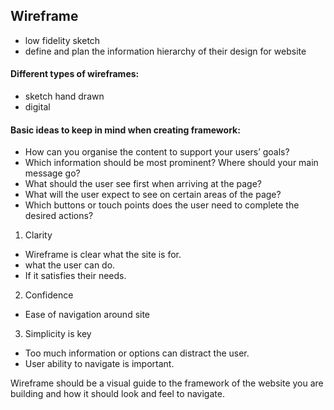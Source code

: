 ## Wireframe 
* low fidelity sketch 
* define and plan the information hierarchy of their design for website


#### Different types of wireframes:
* sketch hand drawn
* digital 

#### Basic ideas to keep in mind when creating framework:
* How can you organise the content to support your users’ goals?
* Which information should be most prominent? Where should your main message go? 
* What should the user see first when arriving at the page?
* What will the user expect to see on certain areas of the page?
* Which buttons or touch points does the user need to complete the desired actions?



1. Clarity
* Wireframe is clear what the site is for.
* what the user can do.
* If it satisfies their needs.

2. Confidence
* Ease of navigation around site

3. Simplicity is key
* Too much information or options can distract the user.
* User ability to navigate is important.

Wireframe should be a visual guide to the framework of the website you are building and how it should look and feel to navigate. 


